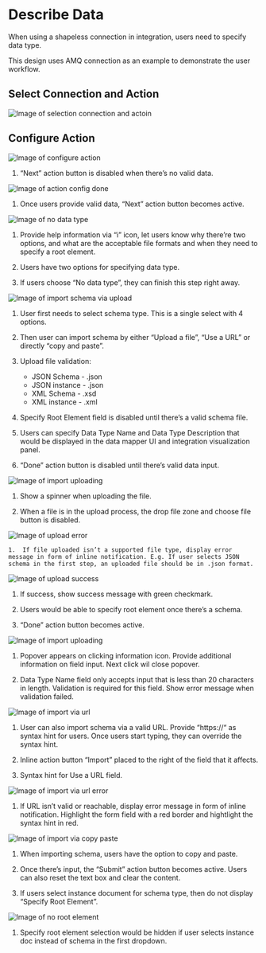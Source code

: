 # Describe Data

When using a shapeless connection in integration, users need to specify data type.

This design uses AMQ connection as an example to demonstrate the user workflow.

## Select Connection and Action

![Image of selection connection and actoin](img/describe-data-workflow.png)

## Configure Action

![Image of configure action](img/describe-data-configaction.png)

1. “Next” action button is disabled when there’s no valid data.  

![Image of action config done](img/describe-data-actionconfig-done.png)

1. Once users provide valid data, “Next” action button becomes active.  

![Image of no data type](img/describe-data-specifydatatype-nodatatype.png)

1.	Provide help information via “i” icon, let users know why there’re two options, and what are the acceptable file formats and when they need to specify a root element.

2.	Users have two options for specifying data type.

3.	If users choose “No data type”, they can finish this step right away.

![Image of import schema via upload](img/describe-data-define-upload.png)

1. User first needs to select schema type. This is a single select with 4 options.

2. Then user can import schema by either “Upload a file”, “Use a URL” or directly “copy and paste”.

3. Upload file validation:
    - JSON Schema - .json
    - JSON instance - .json
    - XML Schema - .xsd
    - XML instance - .xml

4. Specify Root Element field is disabled until there’s a valid schema file.

5. Users can specify Data Type Name and Data Type Description that would be displayed in the data mapper UI and integration visualization panel.

6. “Done” action button is disabled until there’s valid data input.

![Image of import uploading](img/describe-data-define-uploading.png)

1. 	Show a spinner when uploading the file.

2. 	When a file is in the upload process, the drop file zone and choose file button is disabled.

![Image of upload error](img/describe-data-define-uploaderror.png)

	1. 	If file uploaded isn’t a supported file type, display error message in form of inline notification. E.g. If user selects JSON schema in the first step, an uploaded file should be in .json format.

![Image of upload success](img/describe-data-define-uploadsuccess.png)

1.	If success, show success message with green checkmark.

2.	Users would be able to specify root element once there’s a schema.

3.	“Done” action button becomes active.

![Image of import uploading](img/describe-data-define-dataTypeNameAndDescription.png)

1. Popover appears on clicking information icon. Provide additional information on field input. Next click wil close popover.

2. Data Type Name field only accepts input that is less than 20 characters in length. Validation is required for this field. Show error message when validation failed.


![Image of import via url](img/describe-data-define-url.png)

1. 	User can also import schema via a valid URL. Provide “https://“ as syntax hint for users. Once users start typing, they can override the syntax hint.

2. 	Inline action button “Import” placed to the right of the field that it affects.

3. 	Syntax hint for Use a URL field.

![Image of import via url error](img/describe-data-define-urlerror.png)

1. 	If URL isn’t valid or reachable, display error message in form of inline notification. Highlight the form field with a red border and hightlight the syntax hint in red.

![Image of import via copy paste](img/describe-data-import-copyPaste.png)

1.	When importing schema, users have the option to copy and paste.

2.	Once there’s input, the “Submit” action button becomes active. Users can also reset the text box and clear the content.
    
3.	If users select instance document for schema type, then do not display “Specify Root Element”.

![Image of no root element](img/describe-data-define-noRootElement.png)

1. 	Specify root element selection would be hidden if user selects instance doc instead of schema in the first dropdown.
